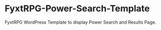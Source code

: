 # FyxtRPG-Power-Search-Template
FyxtRPG WordPress Template to display Power Search and Results Page.
